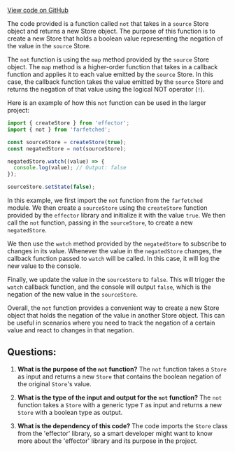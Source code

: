 [View code on GitHub](https://github.com/igorkamyshev/farfetched/packages/core/src/libs/patronus/not.ts)

The code provided is a function called `not` that takes in a `source` Store object and returns a new Store object. The purpose of this function is to create a new Store that holds a boolean value representing the negation of the value in the `source` Store.

The `not` function is using the `map` method provided by the `source` Store object. The `map` method is a higher-order function that takes in a callback function and applies it to each value emitted by the `source` Store. In this case, the callback function takes the value emitted by the `source` Store and returns the negation of that value using the logical NOT operator (`!`).

Here is an example of how this `not` function can be used in the larger project:

```javascript
import { createStore } from 'effector';
import { not } from 'farfetched';

const sourceStore = createStore(true);
const negatedStore = not(sourceStore);

negatedStore.watch((value) => {
  console.log(value); // Output: false
});

sourceStore.setState(false);
```

In this example, we first import the `not` function from the `farfetched` module. We then create a `sourceStore` using the `createStore` function provided by the `effector` library and initialize it with the value `true`. We then call the `not` function, passing in the `sourceStore`, to create a new `negatedStore`. 

We then use the `watch` method provided by the `negatedStore` to subscribe to changes in its value. Whenever the value in the `negatedStore` changes, the callback function passed to `watch` will be called. In this case, it will log the new value to the console.

Finally, we update the value in the `sourceStore` to `false`. This will trigger the `watch` callback function, and the console will output `false`, which is the negation of the new value in the `sourceStore`.

Overall, the `not` function provides a convenient way to create a new Store object that holds the negation of the value in another Store object. This can be useful in scenarios where you need to track the negation of a certain value and react to changes in that negation.
## Questions: 
 1. **What is the purpose of the `not` function?**
The `not` function takes a `Store` as input and returns a new `Store` that contains the boolean negation of the original `Store`'s value.

2. **What is the type of the input and output for the `not` function?**
The `not` function takes a `Store` with a generic type `T` as input and returns a new `Store` with a boolean type as output.

3. **What is the dependency of this code?**
The code imports the `Store` class from the 'effector' library, so a smart developer might want to know more about the 'effector' library and its purpose in the project.
